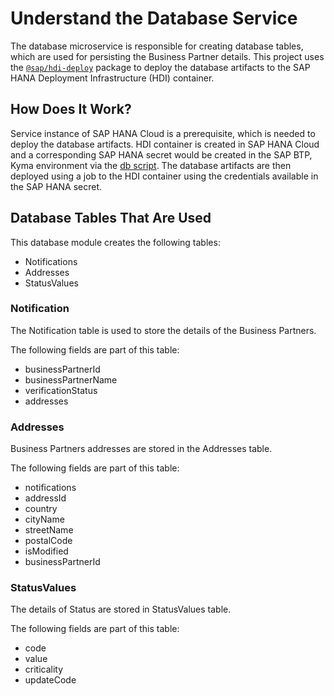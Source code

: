 # Understand the Database Service

The database microservice is responsible for creating database tables, which are used for persisting the Business Partner details. This project uses the [`@sap/hdi-deploy`](https://www.npmjs.com/package/@sap/hdi-deploy) package to deploy the database artifacts to the SAP HANA Deployment Infrastructure (HDI) container.

## How Does It Work?

Service instance of SAP HANA Cloud is a prerequisite, which is needed to deploy the database artifacts.
HDI container is created in SAP HANA Cloud and a corresponding SAP HANA secret would be created in the SAP BTP, Kyma environment via the [db script](../../tree/main/script/db.sh). The database artifacts are then deployed using a job to the HDI container using the credentials available in the SAP HANA secret.

## Database Tables That Are Used

This database module creates the following tables:
- Notifications
- Addresses
- StatusValues

### Notification

The Notification table is used to store the details of the Business Partners.

The following fields are part of this table:
- businessPartnerId
- businessPartnerName
- verificationStatus
- addresses

### Addresses

Business Partners addresses are stored in the Addresses table.

The following fields are part of this table:
- notifications
- addressId
- country
- cityName
- streetName
- postalCode
- isModified
- businessPartnerId

### StatusValues

The details of Status are stored in StatusValues table.

The following fields are part of this table:
- code
- value
- criticality
- updateCode
